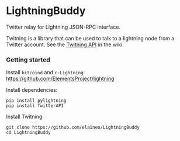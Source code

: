 # LightningBuddy

Twitter relay for Lightning JSON-RPC interface.

Twitning is a library that can be used to talk to a lightning node from a Twitter account. See the [Twitning API](https://github.com/elaineo/twitning/wiki) in the wiki.

### Getting started
Install `bitcoind` and `c-Lightning`: https://github.com/ElementsProject/lightning

Install dependencies:
```
pip install pylightning
pip install TwitterAPI
```

Install Twitning:
```
git clone https://github.com/elaineo/LightningBuddy
cd LightningBuddy
```
